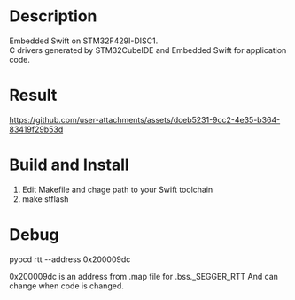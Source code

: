 # Description
Embedded Swift on STM32F429I-DISC1. \
C drivers generated by STM32CubeIDE and Embedded Swift for application code.

# Result
https://github.com/user-attachments/assets/dceb5231-9cc2-4e35-b364-83419f29b53d

# Build and Install
1. Edit Makefile and chage path to your Swift toolchain
2. make stflash

# Debug
pyocd rtt --address 0x200009dc

0x200009dc is an address from .map file for .bss._SEGGER_RTT
And can change when code is changed.
